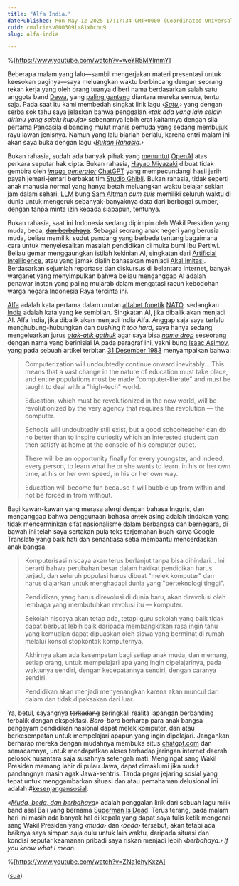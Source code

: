 ```yaml
---
title: "Alfa India."
datePublished: Mon May 12 2025 17:17:34 GMT+0000 (Coordinated Universal Time)
cuid: cmalcirsv000309la81xbcou9
slug: alfa-india

---
```


%[https://www.youtube.com/watch?v=weYR5MYlmmY] 

Beberapa malam yang lalu—sambil mengerjakan materi presentasi untuk keesokan paginya—saya meluangkan waktu berbincang dengan seorang rekan kerja yang oleh orang tuanya diberi nama berdasarkan salah satu anggota band [Dewa](https://id.wikipedia.org/wiki/Dewa_19), yang [paling ganteng](https://id.wikipedia.org/wiki/Tyo_Nugros) diantara mereka semua, tentu saja. Pada saat itu kami membedah singkat lirik lagu *‹*[*Satu*](https://www.youtube.com/watch?v=rzinev0jJRA)*,›* yang dengan serba sok tahu saya jelaskan bahwa penggalan *«tak ada yang lain selain dirimu yang selalu kupuja»* sebenarnya lebih erat kaitannya dengan sila pertama [Pancasila](https://id.wikipedia.org/wiki/Pancasila) dibanding mulut manis pemuda yang sedang membujuk rayu lawan jenisnya. Namun yang lalu biarlah berlalu, karena entri malam ini akan saya buka dengan lagu *‹*[*Bukan Rahasia*](https://www.youtube.com/watch?v=weYR5MYlmmY)*.›*

Bukan rahasia, sudah ada banyak pihak yang [menuntut](https://www.google.com/search?q=openai+sue&as_sitesearch=www.theguardian.com) [OpenAI](https://en.wikipedia.org/wiki/OpenAI) atas perkara seputar hak cipta. Bukan rahasia, [Hayao Miyazaki](https://id.wikipedia.org/wiki/Hayao_Miyazaki) dibuat tidak gembira oleh [*image generator*](https://en.wikipedia.org/wiki/Text-to-image_model) [ChatGPT](https://en.wikipedia.org/wiki/ChatGPT) yang mempecundangi hasil jerih payah jemari-jemari berbakat tim [Studio Ghibli](https://en.wikipedia.org/wiki/Studio_Ghibli). Bukan rahasia, tidak seperti anak manusia normal yang hanya betah meluangkan waktu belajar sekian jam dalam sehari, [LLM](https://en.wikipedia.org/wiki/Large_language_model) bung [Sam Altman](https://en.wikipedia.org/wiki/Sam_Altman) *cum suis* memiliki seluruh waktu di dunia untuk mengeruk sebanyak-banyaknya data dari berbagai sumber, dengan tanpa minta izin kepada siapapun, tentunya.

Bukan rahasia, saat ini Indonesia sedang dipimpin oleh Wakil Presiden yang muda, beda, [<s>dan berbahaya</s>](https://www.youtube.com/watch?v=ZNa1ehyKxzA). Sebagai seorang anak negeri yang berusia muda, beliau memiliki sudut pandang yang berbeda tentang bagaimana cara untuk menyelesaikan masalah pendidikan di muka bumi Ibu Pertiwi. Beliau gemar menggaungkan istilah kekinian AI, singkatan dari [Artificial Intelligence](https://en.wikipedia.org/wiki/Artificial_intelligence), atau yang jamak dialih bahasakan menjadi [Akal Imitasi](https://id.wikipedia.org/wiki/Kecerdasan_buatan). Berdasarkan sejumlah reportase dan diskursus di belantara internet, banyak warganet yang menyimpulkan bahwa beliau menganggap AI adalah penawar instan yang paling mujarab dalam mengatasi racun kebodohan warga negara Indonesia Raya tercinta ini.

[Alfa](https://en.wiktionary.org/wiki/alfa) adalah kata pertama dalam urutan [alfabet fonetik](https://id.wikipedia.org/wiki/Alfabet_fonetik_NATO) [NATO](https://en.wikipedia.org/wiki/NATO), sedangkan [India](https://en.wiktionary.org/wiki/india) adalah kata yang ke sembilan. Singkatan AI, jika dibalik akan menjadi AI. Alfa India, jika dibalik akan menjadi India Alfa. Anggap saja saya terlalu menghubung-hubungkan dan *pushing it too hard*, saya hanya sedang mengeluarkan jurus [*otak-atik gathuk*](https://www.kompasiana.com/www.ptg-kdr.com/555ad92e1a7b61940548e77c/ilmu-otak-atik-gathuk-antara-ngawur-dan-logika) agar saya bisa [*name drop*](https://en.wikipedia.org/wiki/Name-dropping) seseorang dengan nama yang berinisial IA pada paragraf ini, yakni bung [Isaac Asimov](https://en.wikipedia.org/wiki/Isaac_Asimov), yang pada sebuah artikel terbitan [31 Desember 1983](https://web.archive.org/web/20210226100507/https://www.thestar.com/news/world/2018/12/27/35-years-ago-isaac-asimov-was-asked-by-the-star-to-predict-the-world-of-2019-here-is-what-he-wrote.html) menyampaikan bahwa:

> Computerization will undoubtedly continue onward inevitably... This means that a vast change in the nature of education must take place, and entire populations must be made "computer-literate" and must be taught to deal with a "high-tech" world.
> 
> Education, which must be revolutionized in the new world, will be revolutionized by the very agency that requires the revolution — the computer.
> 
> Schools will undoubtedly still exist, but a good schoolteacher can do no better than to inspire curiosity which an interested student can then satisfy at home at the console of his computer outlet.
> 
> There will be an opportunity finally for every youngster, and indeed, every person, to learn what he or she wants to learn, in his or her own time, at his or her own speed, in his or her own way.
> 
> Education will become fun because it will bubble up from within and not be forced in from without.

Bagi kawan-kawan yang merasa alergi dengan bahasa Inggris, dan menganggap bahwa penggunaan bahasa <s>antek</s> asing adalah tindakan yang tidak mencerminkan sifat nasionalisme dalam berbangsa dan bernegara, di bawah ini telah saya sertakan pula teks terjemahan buah karya Google Translate yang baik hati dan senantiasa setia membantu mencerdaskan anak bangsa.

> Komputerisasi niscaya akan terus berlanjut tanpa bisa dihindari... Ini berarti bahwa perubahan besar dalam hakikat pendidikan harus terjadi, dan seluruh populasi harus dibuat "melek komputer" dan harus diajarkan untuk menghadapi dunia yang "berteknologi tinggi".
> 
> Pendidikan, yang harus direvolusi di dunia baru, akan direvolusi oleh lembaga yang membutuhkan revolusi itu — komputer.
> 
> Sekolah niscaya akan tetap ada, tetapi guru sekolah yang baik tidak dapat berbuat lebih baik daripada membangkitkan rasa ingin tahu yang kemudian dapat dipuaskan oleh siswa yang berminat di rumah melalui konsol stopkontak komputernya.
> 
> Akhirnya akan ada kesempatan bagi setiap anak muda, dan memang, setiap orang, untuk mempelajari apa yang ingin dipelajarinya, pada waktunya sendiri, dengan kecepatannya sendiri, dengan caranya sendiri.
> 
> Pendidikan akan menjadi menyenangkan karena akan muncul dari dalam dan tidak dipaksakan dari luar.

Ya, betul, sayangnya <s>terkadang</s> seringkali realita lapangan berbanding terbalik dengan ekspektasi. *Boro-boro* berharap para anak bangsa pengeyam pendidikan nasional dapat melek komputer, dan atau berkesempatan untuk mempelajari apapun yang ingin dipelajari. Jangankan berharap mereka dengan mudahnya membuka situs [chatgpt.com](https://chatgpt.com) dan semacamnya, untuk mendapatkan akses terhadap jaringan internet daerah pelosok nusantara saja susahnya setengah mati. Mengingat sang Wakil Presiden memang lahir di pulau Jawa, dapat dimaklumi jika sudut pandangnya masih agak Jawa-sentris. Tanda pagar jejaring sosial yang tepat untuk menggambarkan situasi dan atau pemahaman delusional ini adalah #[kesenjangansosial](https://id.wikipedia.org/wiki/Kesenjangan_sosial).

*«*[*Muda, beda, dan berbahaya*](https://genius.com/Superman-is-dead-jika-kami-bersama-lyrics)*»* adalah penggalan lirik dari sebuah lagu milik band asal Bali yang bernama [Superman Is Dead](https://id.wikipedia.org/wiki/Superman_Is_Dead). Terus terang, pada malam hari ini masih ada banyak hal di kepala yang dapat saya <s>tulis</s> ketik mengenai sang Wakil Presiden yang *‹muda›* dan *‹beda›* tersebut, akan tetapi ada baiknya saya simpan saja dulu untuk lain waktu, daripada situasi dan kondisi seputar keamanan pribadi saya riskan menjadi lebih *‹berbahaya.›* *If you know what I mean.*

%[https://www.youtube.com/watch?v=ZNa1ehyKxzA] 

([sua](https://sua.ist))